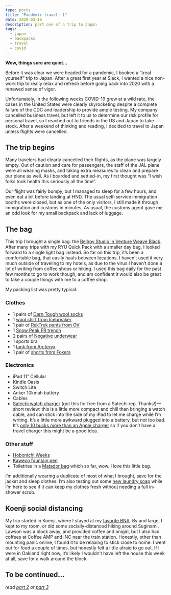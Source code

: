 ```yaml
---
type: posts
title: "Pandemic travel: 1"
date: 2020-03-16
description: part one of a trip to Japan
tags:
  - japan
  - backpacks
  - travel
  - covid
---
```


**Wow, things sure are quiet...**

Before it was clear we were headed for a pandemic, I booked a “treat yourself” trip to Japan. After a great first year at Slack, I wanted a nice non-work trip to really relax and refresh before going back into 2020 with a renewed sense of vigor. 

Unfortunately, in the following weeks COVID-19 grew at a wild rate, the cases in the United States were clearly skyrocketing despite a complete failure of the CDC and leadership to provide ample testing. My company cancelled business travel, but left it to us to determine our risk profile for personal travel, so I reached out to friends in the US and Japan to take stock. After a weekend of thinking and reading, I decided to travel to Japan unless flights were cancelled. 

## The trip begins

Many travelers had clearly cancelled their flights, as the plane was largely empty. Out of caution and care for passengers, the staff of the JAL plane were all wearing masks, and taking extra measures to clean and prepare our plane as well. As I boarded and settled-in, my first thought was “I wish folks took health this seriously all the time”. 

Our flight was fairly bumpy, but I managed to sleep for a few hours, and even eat a bit before landing at HND. The usual self-service immigration booths were closed, but as one of the only visitors, I still made it through immigration and customs in minutes. As usual, the customs agent gave me an odd look for my small backpack and lack of luggage. 

## The bag

This trip I brought a single bag: the [Bellroy Studio in Venture Weave Black](https://bellroy.com/products/studio-backpack/venture/black). After many trips with my RYU Quick Pack with a smaller day bag, I looked forward to a single light bag instead. So far on this trip, it’s been a comfortable bag, that easily hauls between locations. I haven’t used it very much outside of traveling to my hotels, as due to the virus I haven’t done a lot of writing from coffee shops or hiking. I used this bag daily for the past few months to go to work though, and am confident it would also be great to take a couple things with me to a coffee shop.

My packing list was pretty typical:

### Clothes 

- 1 pairs of [Darn Tough wool socks](https://darntough.com/products/womens-ss18-vertex-no-show-tab-ultra-light)
- 1 [wool shirt from Icebreaker](https://www.icebreaker.com/en-us/womens-tops/cool-lite-solace-short-sleeve-scoop/104640.html)
- 1 pair of [RekTrek pants from OV](https://www.outdoorvoices.com/products/rectrek-pant)
- 1 [Snow Peak FR trench](https://www.amazon.com/Snow-Peak-Womens-Rain-Trench/dp/B07MWC4KZ8)
- 2 pairs of [Negative underwear](https://negativeunderwear.com/collections/underwear/products/black-whipped-high-rise)
- 1 sports bra
- 1 [tank from Arcteryx](https://www.amazon.com/Arcteryx-Eagan-Tank-Top-Womens/dp/B078XHPXJH/ref=pd_sbs_468_4/136-2112403-2472869)
- 1 pair of [shorts from Foxers](https://www.foxers.com/boxer-briefs/)

### Electronics

- iPad 11” Cellular
- Kindle Oasis
- Switch Lite
- Anker 10kmah battery
- Cables
- [Satechi watch charger](https://satechi.net/products/usb-c-magnetic-charging-dock) (got this for free from a Satechi rep. Thanks!)—short review: this is a little more compact and chill than bringing a watch cable, and can stick into the side of my iPad to let me charge while I’m writing. It’s a little more awkward plugged into a battery, but not too bad. It’s [only 10 bucks more than an Apple charger](https://www.apple.com/shop/product/MX2G2AM/A/apple-watch-magnetic-charging-cable-03m?fnode=83) so if you don’t have a travel charger this might be a good idea.

### Other stuff

- [Hobonichi Weeks](https://www.1101.com/store/techo/en/2020/all_about/weeks/)
- [Kaweco fountain pen](https://www.kaweco-pen.com/en)
- Toiletries in a [Matador bag](https://matadorup.com/products/flatpak-toiletry-case) which so far, wow. I love this little bag.

I’m additionally wearing a duplicate of most of what I brought, save for the jacket and sleep clothes. I’m also testing out some [new laundry soap](https://us.soakwash.com/collections/laundry-soap) while I’m here to see if it can keep my clothes fresh without needing a full in-shower scrub.

## Koenji social distancing

My trip started in Koenji, where I stayed at my [favorite BNA](https://www.bna-hotel.com). By and large, I kept to my room, or did some socially-distanced hiking around Suginami. Lawson was a block away, and provided coffee and onigiri, but I also had coffees at Coffee AMP and INC near the train station. Honestly, other than mounting panic online, I found it to be relaxing to stick close to home. I went out for food a couple of times, but honestly felt a little afraid to go out. If I were in Oakland right now, it’s likely I wouldn’t have left the house this week at all, save for a walk around the block.

## To be continued...

*read [part 2](/posts/2020-03-17-traveling-during-a-pandemic-part-two/) or [part 3](/posts/2020-03-19-traveling-during-a-pandemic-part-three/)* 